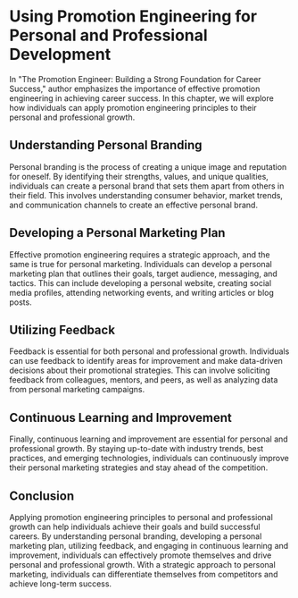 Using Promotion Engineering for Personal and Professional Development
====================================================================================================================================================

In "The Promotion Engineer: Building a Strong Foundation for Career Success," author emphasizes the importance of effective promotion engineering in achieving career success. In this chapter, we will explore how individuals can apply promotion engineering principles to their personal and professional growth.

Understanding Personal Branding
-------------------------------

Personal branding is the process of creating a unique image and reputation for oneself. By identifying their strengths, values, and unique qualities, individuals can create a personal brand that sets them apart from others in their field. This involves understanding consumer behavior, market trends, and communication channels to create an effective personal brand.

Developing a Personal Marketing Plan
------------------------------------

Effective promotion engineering requires a strategic approach, and the same is true for personal marketing. Individuals can develop a personal marketing plan that outlines their goals, target audience, messaging, and tactics. This can include developing a personal website, creating social media profiles, attending networking events, and writing articles or blog posts.

Utilizing Feedback
------------------

Feedback is essential for both personal and professional growth. Individuals can use feedback to identify areas for improvement and make data-driven decisions about their promotional strategies. This can involve soliciting feedback from colleagues, mentors, and peers, as well as analyzing data from personal marketing campaigns.

Continuous Learning and Improvement
-----------------------------------

Finally, continuous learning and improvement are essential for personal and professional growth. By staying up-to-date with industry trends, best practices, and emerging technologies, individuals can continuously improve their personal marketing strategies and stay ahead of the competition.

Conclusion
----------

Applying promotion engineering principles to personal and professional growth can help individuals achieve their goals and build successful careers. By understanding personal branding, developing a personal marketing plan, utilizing feedback, and engaging in continuous learning and improvement, individuals can effectively promote themselves and drive personal and professional growth. With a strategic approach to personal marketing, individuals can differentiate themselves from competitors and achieve long-term success.


